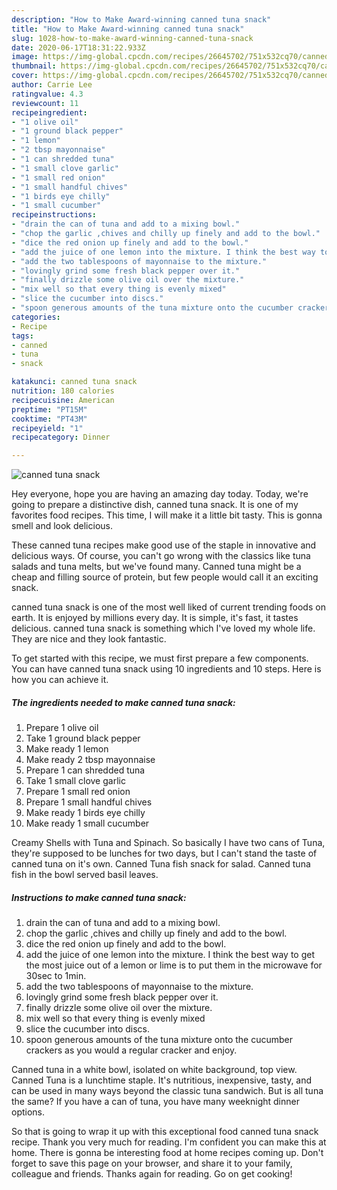 ```yaml
---
description: "How to Make Award-winning canned tuna snack"
title: "How to Make Award-winning canned tuna snack"
slug: 1028-how-to-make-award-winning-canned-tuna-snack
date: 2020-06-17T18:31:22.933Z
image: https://img-global.cpcdn.com/recipes/26645702/751x532cq70/canned-tuna-snack-recipe-main-photo.jpg
thumbnail: https://img-global.cpcdn.com/recipes/26645702/751x532cq70/canned-tuna-snack-recipe-main-photo.jpg
cover: https://img-global.cpcdn.com/recipes/26645702/751x532cq70/canned-tuna-snack-recipe-main-photo.jpg
author: Carrie Lee
ratingvalue: 4.3
reviewcount: 11
recipeingredient:
- "1 olive oil"
- "1 ground black pepper"
- "1 lemon"
- "2 tbsp mayonnaise"
- "1 can shredded tuna"
- "1 small clove garlic"
- "1 small red onion"
- "1 small handful chives"
- "1 birds eye chilly"
- "1 small cucumber"
recipeinstructions:
- "drain the can of tuna and add to a mixing bowl."
- "chop the garlic ,chives and chilly up finely and add to the bowl."
- "dice the red onion up finely and add to the bowl."
- "add the juice of one lemon into the mixture. I think the best way to get the most juice out of a lemon or lime is to put them in the microwave for 30sec to 1min."
- "add the two tablespoons of mayonnaise to the mixture."
- "lovingly grind some fresh black pepper over it."
- "finally drizzle some olive oil over the mixture."
- "mix well so that every thing is evenly mixed"
- "slice the cucumber into discs."
- "spoon generous amounts of the tuna mixture onto the cucumber crackers as you would a regular cracker and enjoy."
categories:
- Recipe
tags:
- canned
- tuna
- snack

katakunci: canned tuna snack 
nutrition: 180 calories
recipecuisine: American
preptime: "PT15M"
cooktime: "PT43M"
recipeyield: "1"
recipecategory: Dinner

---
```



![canned tuna snack](https://img-global.cpcdn.com/recipes/26645702/751x532cq70/canned-tuna-snack-recipe-main-photo.jpg)

Hey everyone, hope you are having an amazing day today. Today, we're going to prepare a distinctive dish, canned tuna snack. It is one of my favorites food recipes. This time, I will make it a little bit tasty. This is gonna smell and look delicious.

These canned tuna recipes make good use of the staple in innovative and delicious ways. Of course, you can&#39;t go wrong with the classics like tuna salads and tuna melts, but we&#39;ve found many. Canned tuna might be a cheap and filling source of protein, but few people would call it an exciting snack.

canned tuna snack is one of the most well liked of current trending foods on earth. It is enjoyed by millions every day. It is simple, it's fast, it tastes delicious. canned tuna snack is something which I've loved my whole life. They are nice and they look fantastic.


To get started with this recipe, we must first prepare a few components. You can have canned tuna snack using 10 ingredients and 10 steps. Here is how you can achieve it.

<!--inarticleads1-->

##### The ingredients needed to make canned tuna snack:

1. Prepare 1 olive oil
1. Take 1 ground black pepper
1. Make ready 1 lemon
1. Make ready 2 tbsp mayonnaise
1. Prepare 1 can shredded tuna
1. Take 1 small clove garlic
1. Prepare 1 small red onion
1. Prepare 1 small handful chives
1. Make ready 1 birds eye chilly
1. Make ready 1 small cucumber


Creamy Shells with Tuna and Spinach. So basically I have two cans of Tuna, they&#39;re supposed to be lunches for two days, but I can&#39;t stand the taste of canned tuna on it&#39;s own. Canned Tuna fish snack for salad. Canned tuna fish in the bowl served basil leaves. 

<!--inarticleads2-->

##### Instructions to make canned tuna snack:

1. drain the can of tuna and add to a mixing bowl.
1. chop the garlic ,chives and chilly up finely and add to the bowl.
1. dice the red onion up finely and add to the bowl.
1. add the juice of one lemon into the mixture. I think the best way to get the most juice out of a lemon or lime is to put them in the microwave for 30sec to 1min.
1. add the two tablespoons of mayonnaise to the mixture.
1. lovingly grind some fresh black pepper over it.
1. finally drizzle some olive oil over the mixture.
1. mix well so that every thing is evenly mixed
1. slice the cucumber into discs.
1. spoon generous amounts of the tuna mixture onto the cucumber crackers as you would a regular cracker and enjoy.


Canned tuna in a white bowl, isolated on white background, top view. Canned Tuna is a lunchtime staple. It&#39;s nutritious, inexpensive, tasty, and can be used in many ways beyond the classic tuna sandwich. But is all tuna the same? If you have a can of tuna, you have many weeknight dinner options. 

So that is going to wrap it up with this exceptional food canned tuna snack recipe. Thank you very much for reading. I'm confident you can make this at home. There is gonna be interesting food at home recipes coming up. Don't forget to save this page on your browser, and share it to your family, colleague and friends. Thanks again for reading. Go on get cooking!
